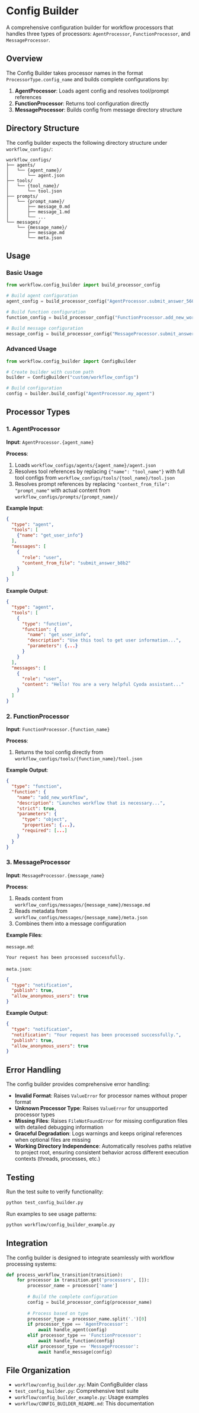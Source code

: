 # Config Builder

A comprehensive configuration builder for workflow processors that handles three types of processors: `AgentProcessor`, `FunctionProcessor`, and `MessageProcessor`.

## Overview

The Config Builder takes processor names in the format `ProcessorType.config_name` and builds complete configurations by:

1. **AgentProcessor**: Loads agent config and resolves tool/prompt references
2. **FunctionProcessor**: Returns tool configuration directly  
3. **MessageProcessor**: Builds config from message directory structure

## Directory Structure

The config builder expects the following directory structure under `workflow_configs/`:

```
workflow_configs/
├── agents/
│   └── {agent_name}/
│       └── agent.json
├── tools/
│   └── {tool_name}/
│       └── tool.json
├── prompts/
│   └── {prompt_name}/
│       ├── message_0.md
│       ├── message_1.md
│       └── ...
└── messages/
    └── {message_name}/
        ├── message.md
        └── meta.json
```

## Usage

### Basic Usage

```python
from workflow.config_builder import build_processor_config

# Build agent configuration
agent_config = build_processor_config("AgentProcessor.submit_answer_5607")

# Build function configuration  
function_config = build_processor_config("FunctionProcessor.add_new_workflow")

# Build message configuration
message_config = build_processor_config("MessageProcessor.submit_answer_5607")
```

### Advanced Usage

```python
from workflow.config_builder import ConfigBuilder

# Create builder with custom path
builder = ConfigBuilder("custom/workflow_configs")

# Build configuration
config = builder.build_config("AgentProcessor.my_agent")
```

## Processor Types

### 1. AgentProcessor

**Input**: `AgentProcessor.{agent_name}`

**Process**:
1. Loads `workflow_configs/agents/{agent_name}/agent.json`
2. Resolves tool references by replacing `{"name": "tool_name"}` with full tool configs from `workflow_configs/tools/{tool_name}/tool.json`
3. Resolves prompt references by replacing `"content_from_file": "prompt_name"` with actual content from `workflow_configs/prompts/{prompt_name}/`

**Example Input**:
```json
{
  "type": "agent",
  "tools": [
    {"name": "get_user_info"}
  ],
  "messages": [
    {
      "role": "user", 
      "content_from_file": "submit_answer_b8b2"
    }
  ]
}
```

**Example Output**:
```json
{
  "type": "agent",
  "tools": [
    {
      "type": "function",
      "function": {
        "name": "get_user_info",
        "description": "Use this tool to get user information...",
        "parameters": {...}
      }
    }
  ],
  "messages": [
    {
      "role": "user",
      "content": "Hello! You are a very helpful Cyoda assistant..."
    }
  ]
}
```

### 2. FunctionProcessor

**Input**: `FunctionProcessor.{function_name}`

**Process**:
1. Returns the tool config directly from `workflow_configs/tools/{function_name}/tool.json`

**Example Output**:
```json
{
  "type": "function",
  "function": {
    "name": "add_new_workflow",
    "description": "Launches workflow that is necessary...",
    "strict": true,
    "parameters": {
      "type": "object",
      "properties": {...},
      "required": [...]
    }
  }
}
```

### 3. MessageProcessor

**Input**: `MessageProcessor.{message_name}`

**Process**:
1. Reads content from `workflow_configs/messages/{message_name}/message.md`
2. Reads metadata from `workflow_configs/messages/{message_name}/meta.json`
3. Combines them into a message configuration

**Example Files**:

`message.md`:
```markdown
Your request has been processed successfully.
```

`meta.json`:
```json
{
  "type": "notification",
  "publish": true,
  "allow_anonymous_users": true
}
```

**Example Output**:
```json
{
  "type": "notification",
  "notification": "Your request has been processed successfully.",
  "publish": true,
  "allow_anonymous_users": true
}
```

## Error Handling

The config builder provides comprehensive error handling:

- **Invalid Format**: Raises `ValueError` for processor names without proper format
- **Unknown Processor Type**: Raises `ValueError` for unsupported processor types
- **Missing Files**: Raises `FileNotFoundError` for missing configuration files with detailed debugging information
- **Graceful Degradation**: Logs warnings and keeps original references when optional files are missing
- **Working Directory Independence**: Automatically resolves paths relative to project root, ensuring consistent behavior across different execution contexts (threads, processes, etc.)

## Testing

Run the test suite to verify functionality:

```bash
python test_config_builder.py
```

Run examples to see usage patterns:

```bash
python workflow/config_builder_example.py
```

## Integration

The config builder is designed to integrate seamlessly with workflow processing systems:

```python
def process_workflow_transition(transition):
    for processor in transition.get('processors', []):
        processor_name = processor['name']
        
        # Build the complete configuration
        config = build_processor_config(processor_name)
        
        # Process based on type
        processor_type = processor_name.split('.')[0]
        if processor_type == 'AgentProcessor':
            await handle_agent(config)
        elif processor_type == 'FunctionProcessor':
            await handle_function(config)
        elif processor_type == 'MessageProcessor':
            await handle_message(config)
```

## File Organization

- `workflow/config_builder.py`: Main ConfigBuilder class
- `test_config_builder.py`: Comprehensive test suite
- `workflow/config_builder_example.py`: Usage examples
- `workflow/CONFIG_BUILDER_README.md`: This documentation

